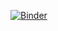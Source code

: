 [![Binder](https://mybinder.org/badge.svg)](https://mybinder.org/v2/gh/plexoos/toufy/master?filepath=binder%2Ffitna.ipynb)
